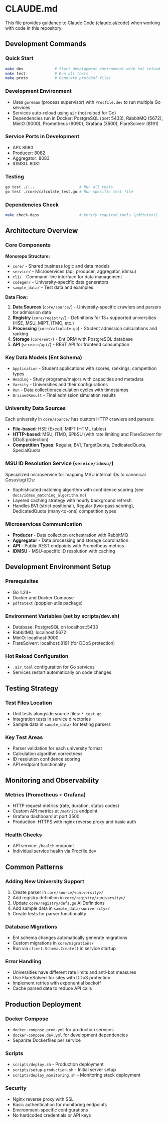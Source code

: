 # CLAUDE.md

This file provides guidance to Claude Code (claude.ai/code) when working with code in this repository.

## Development Commands

### Quick Start
```bash
make dev              # Start development environment with hot reload
make test             # Run all tests
make proto            # Generate protobuf files
```

### Development Environment
- Uses `goreman` (process supervisor) with `Procfile.dev` to run multiple Go services
- Services auto-reload using `air` (hot reload for Go)
- Dependencies run in Docker: PostgreSQL (port 5433), RabbitMQ (5672), MinIO (9000), Prometheus (9090), Grafana (3500), FlareSolverr (8191)

### Service Ports in Development
- API: 8080
- Producer: 8082  
- Aggregator: 8083
- IDMSU: 8081

### Testing
```bash
go test ./...                    # Run all tests
go test ./core/calculate_test.go # Run specific test file
```

### Dependencies Check
```bash
make check-deps                  # Verify required tools (pdftotext)
```

## Architecture Overview

### Core Components

**Monorepo Structure:**
- `core/` - Shared business logic and data models
- `service/` - Microservices (api, producer, aggregator, idmsu)
- `cli/` - Command-line interface for data management
- `codegen/` - University-specific data generators
- `sample_data/` - Test data and examples

**Data Flow:**
1. **Data Sources** (`core/source/`) - University-specific crawlers and parsers for admission data
2. **Registry** (`core/registry/`) - Definitions for 13+ supported universities (HSE, MSU, MIPT, ITMO, etc.)
3. **Processing** (`core/calculate.go`) - Student admission calculations and ranking
4. **Storage** (`core/ent/`) - Ent ORM with PostgreSQL database
5. **API** (`service/api/`) - REST API for frontend consumption

### Key Data Models (Ent Schema)
- `Application` - Student applications with scores, rankings, competition types
- `Heading` - Study programs/majors with capacities and metadata  
- `Varsity` - Universities and their configurations
- `Run` - Data collection/calculation cycles with timestamps
- `DrainedResult` - Final admission simulation results

### University Data Sources
Each university in `core/source/` has custom HTTP crawlers and parsers:
- **File-based**: HSE (Excel), MIPT (HTML tables)
- **HTTP-based**: MSU, ITMO, SPbSU (with rate limiting and FlareSolverr for DDoS protection)
- **Competition Types**: Regular, BVI, TargetQuota, DedicatedQuota, SpecialQuota

### MSU ID Resolution Service (`service/idmsu/`)
Specialized microservice for mapping MSU internal IDs to canonical Gosuslugi IDs:
- Sophisticated matching algorithm with confidence scoring (see `docs/idmsu_matching_algorithm.md`)
- Layered caching strategy with hourly background refresh
- Handles BVI (strict positional), Regular (two-pass scoring), DedicatedQuota (many-to-one) competition types

### Microservices Communication
- **Producer** - Data collection orchestration with RabbitMQ
- **Aggregator** - Data processing and storage coordination  
- **API** - Public REST endpoints with Prometheus metrics
- **IDMSU** - MSU-specific ID resolution with caching

## Development Environment Setup

### Prerequisites
- Go 1.24+
- Docker and Docker Compose
- `pdftotext` (poppler-utils package)

### Environment Variables (set by scripts/dev.sh)
- Database: PostgreSQL on localhost:5433
- RabbitMQ: localhost:5672  
- MinIO: localhost:9000
- FlareSolverr: localhost:8191 (for DDoS protection)

### Hot Reload Configuration
- `.air.toml` configuration for Go services
- Services restart automatically on code changes

## Testing Strategy

### Test Files Location
- Unit tests alongside source files: `*_test.go`
- Integration tests in service directories
- Sample data in `sample_data/` for testing parsers

### Key Test Areas
- Parser validation for each university format
- Calculation algorithm correctness
- ID resolution confidence scoring
- API endpoint functionality

## Monitoring and Observability

### Metrics (Prometheus + Grafana)
- HTTP request metrics (rate, duration, status codes) 
- Custom API metrics at `/metrics` endpoint
- Grafana dashboard at port 3500
- Production: HTTPS with nginx reverse proxy and basic auth

### Health Checks
- API service: `/health` endpoint
- Individual service health via Procfile.dev

## Common Patterns

### Adding New University Support
1. Create parser in `core/source/<university>/`
2. Add registry definition in `core/registry/<university>/`
3. Update `core/registry/defs.go` AllDefinitions
4. Add sample data in `sample_data/<university>/`
5. Create tests for parser functionality

### Database Migrations
- Ent schema changes automatically generate migrations
- Custom migrations in `core/migrations/`
- Run via `client.Schema.Create()` in service startup

### Error Handling
- Universities have different rate limits and anti-bot measures
- Use FlareSolverr for sites with DDoS protection
- Implement retries with exponential backoff
- Cache parsed data to reduce API calls

## Production Deployment

### Docker Compose
- `docker-compose.prod.yml` for production services
- `docker-compose.dev.yml` for development dependencies
- Separate Dockerfiles per service

### Scripts
- `scripts/deploy.sh` - Production deployment
- `scripts/setup-production.sh` - Initial server setup
- `scripts/deploy_monitoring.sh` - Monitoring stack deployment

### Security
- Nginx reverse proxy with SSL
- Basic authentication for monitoring endpoints
- Environment-specific configurations
- No hardcoded credentials or API keys